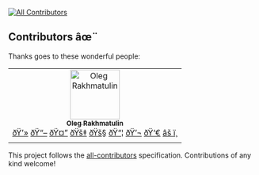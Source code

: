 <!-- ALL-CONTRIBUTORS-BADGE:START - Do not remove or modify this section -->
[![All Contributors](https://img.shields.io/badge/all_contributors-1-orange.svg?style=flat-square)](#contributors-)
<!-- ALL-CONTRIBUTORS-BADGE:END -->

## Contributors âœ¨

Thanks goes to these wonderful people:

<!-- ALL-CONTRIBUTORS-LIST:START - Do not remove or modify this section -->
<!-- prettier-ignore-start -->
<!-- markdownlint-disable -->
<table>
  <tbody>
    <tr>
      <td align="center"><a href="https://github.com/OlegRa"><img src="https://avatars.githubusercontent.com/u/4800940?v=4?s=100" width="100px;" alt="Oleg Rakhmatulin"/><br /><sub><b>Oleg Rakhmatulin</b></sub></a><br /><a href="https://github.com/OlegRa/Alpaca.Markets/commits?author=OlegRa" title="Code">ðŸ’»</a> <a href="https://github.com/OlegRa/Alpaca.Markets/commits?author=OlegRa" title="Documentation">ðŸ“–</a> <a href="#ideas-OlegRa" title="Ideas, Planning, & Feedback">ðŸ¤”</a> <a href="#infra-OlegRa" title="Infrastructure (Hosting, Build-Tools, etc)">ðŸš‡</a> <a href="#maintenance-OlegRa" title="Maintenance">ðŸš§</a> <a href="#platform-OlegRa" title="Packaging/porting to new platform">ðŸ“¦</a> <a href="#question-OlegRa" title="Answering Questions">ðŸ’¬</a> <a href="https://github.com/OlegRa/Alpaca.Markets/pulls?q=is%3Apr+reviewed-by%3AOlegRa" title="Reviewed Pull Requests">ðŸ‘€</a> <a href="https://github.com/OlegRa/Alpaca.Markets/commits?author=OlegRa" title="Tests">âš ï¸</a></td>
    </tr>
  </tbody>
</table>

<!-- markdownlint-restore -->
<!-- prettier-ignore-end -->

<!-- ALL-CONTRIBUTORS-LIST:END -->

This project follows the [all-contributors](https://github.com/all-contributors/all-contributors) specification. Contributions of any kind welcome!
